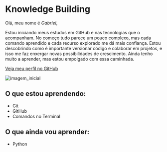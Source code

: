 # Knowledge Building

Olá, meu nome é *Gabriel*,

Estou iniciando meus estudos em GitHub e nas tecnologias que o acompanham. No começo tudo parece um pouco complexo, mas cada comando aprendido e cada recurso explorado me dá mais confiança. Estou descobrindo como é importante versionar código e colaborar em projetos, e isso me faz enxergar novas possibilidades de crescimento. Ainda tenho muito a aprender, mas estou empolgado com essa caminhada.

[Veja meu perfil no GitHub](https://github.com/gllisboads)

![imagem_inicial](https://images.unsplash.com/photo-1571171637578-41bc2dd41cd2?q=80&w=1170&auto=format&fit=crop&ixlib=rb-4.1.0&ixid=M3wxMjA3fDB8MHxwaG90by1wYWdlfHx8fGVufDB8fHx8fA%3D%3D)

## O que estou aprendendo:

- Git
- GitHub
- Comandos no Terminal

## O que ainda vou aprender:

- Python